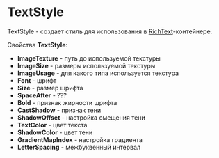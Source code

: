 # TextStyle

TextStyle - создает стиль для использования в [RichText](rich_text.md)-контейнере.

Свойства **TextStyle**:

* **ImageTexture** - путь до используемой текстуры
* **ImageSize** - размеры используемой текстуры
* **ImageUsage** - для какого типа используется текстура
* **Font** - шрифт
* **Size** - размер шрифта
* **SpaceAfter** - ???
* **Bold** - признак жирности шрифта
* **CastShadow** - признак тени
* **ShadowOffset** - настройка смещения тени
* **TextColor** - цвет текста
* **ShadowColor** - цвет тени
* **GradientMapIndex** - настройка градиента
* **LetterSpacing** - межбуквенный интервал
